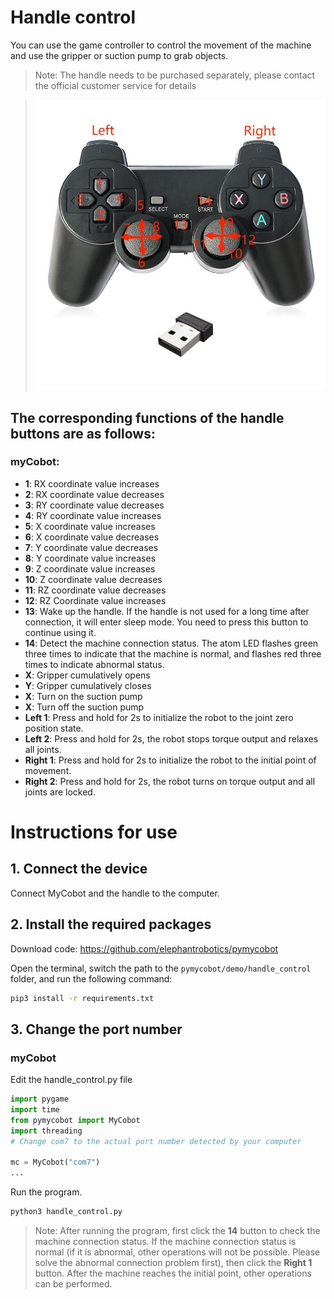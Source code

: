 # Handle control

You can use the game controller to control the movement of the machine and use the gripper or suction pump to grab objects.

> Note: The handle needs to be purchased separately, please contact the official customer service for details

> <img src="../../../resource\3-FunctionsAndApplications\6.developmentGuide\python\handle/7.8.1.jpg" alt="7.1.1-1" style="zoom: 80%;" />

## The corresponding functions of the handle buttons are as follows:
### myCobot:

- **1**: RX coordinate value increases
- **2**: RX coordinate value decreases
- **3**: RY coordinate value decreases
- **4**: RY coordinate value increases
- **5**: X coordinate value increases
- **6**: X coordinate value decreases
- **7**: Y coordinate value decreases
- **8**: Y coordinate value increases
- **9**: Z coordinate value increases
- **10**: Z coordinate value decreases
- **11**: RZ coordinate value decreases
- **12**: RZ Coordinate value increases
- **13**: Wake up the handle. If the handle is not used for a long time after connection, it will enter sleep mode. You need to press this button to continue using it.
- **14**: Detect the machine connection status. The atom LED flashes green three times to indicate that the machine is normal, and flashes red three times to indicate abnormal status.
- **X**: Gripper cumulatively opens
- **Y**: Gripper cumulatively closes
- **X**: Turn on the suction pump
- **X**: Turn off the suction pump
- **Left 1**: Press and hold for 2s to initialize the robot to the joint zero position state.
- **Left 2**: Press and hold for 2s, the robot stops torque output and relaxes all joints.
- **Right 1**: Press and hold for 2s to initialize the robot to the initial point of movement.
- **Right 2**: Press and hold for 2s, the robot turns on torque output and all joints are locked.

# Instructions for use

## 1. Connect the device

Connect MyCobot and the handle to the computer.

## 2. Install the required packages

Download code: https://github.com/elephantrobotics/pymycobot

Open the terminal, switch the path to the `pymycobot/demo/handle_control` folder, and run the following command:

```bash
pip3 install -r requirements.txt
```

## 3. Change the port number

### myCobot

Edit the handle_control.py file

```python
import pygame
import time
from pymycobot import MyCobot
import threading
# Change com7 to the actual port number detected by your computer

mc = MyCobot("com7")
...
```
Run the program.

```bash
python3 handle_control.py
```

> Note: After running the program, first click the **14** button to check the machine connection status. If the machine connection status is normal (if it is abnormal, other operations will not be possible. Please solve the abnormal connection problem first), then click the **Right 1** button. After the machine reaches the initial point, other operations can be performed.